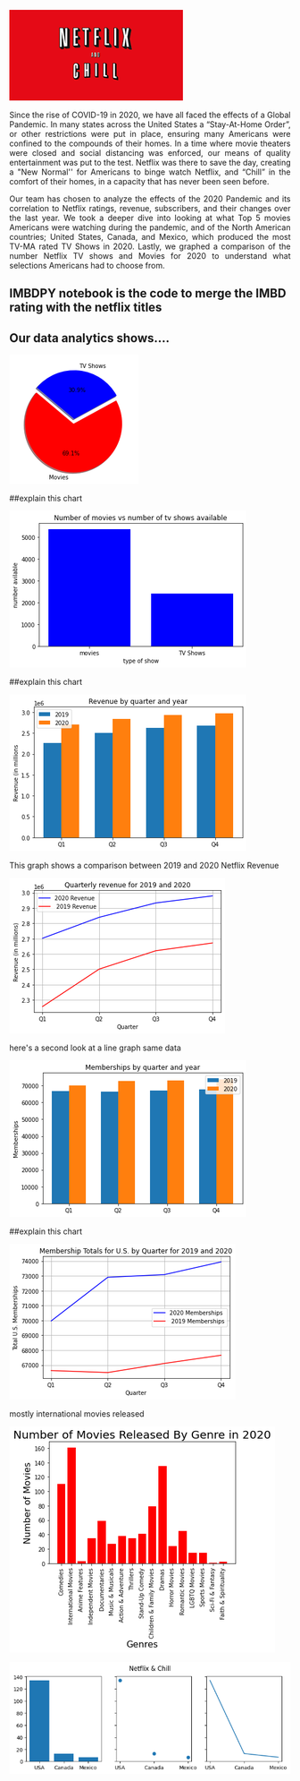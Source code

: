 ![NetFlix and Chill Logo](./Images/netflix_and_chill.png)



<p align="justify">Since the rise of COVID-19 in 2020, we have all faced the effects of a Global Pandemic. In many states across the United States a “Stay-At-Home Order”, or other restrictions were put in place, ensuring many Americans were confined to the compounds of their homes. In a time where movie theaters were closed and social distancing was enforced, our means of quality entertainment was put to the test. Netflix was there to save the day, creating a "New Normal'' for Americans to binge watch Netflix, and “Chill” in the comfort of their homes, in a capacity that has never been seen before. </p>

<p align="justify">Our team has chosen to analyze the effects of the 2020 Pandemic and its correlation to Netflix ratings, revenue, subscribers, and their changes over the last year. We took a deeper dive into looking at what Top 5 movies Americans were watching during the pandemic, and of the North American countries; United States, Canada, and Mexico, which produced the most TV-MA rated TV Shows in 2020. Lastly, we graphed a comparison of the number Netflix TV shows and Movies for 2020 to understand what selections Americans had to choose from. </p>


## IMBDPY notebook is the code to merge the IMBD rating with the netflix titles
## Our data analytics shows….


![Pie Movie TV Shows](./Images/pie_tvmovies.png)

##explain this chart


![Bar Movie TV Shows](./Images/bar_movie_tvshow.png)

##explain this chart

![Bar Revenue](./Images/bar_revenue_quarter_year.png)

This graph shows a comparison between 2019 and 2020 Netflix Revenue

![Line Revenue](./Images/line_revenue_quarter_year.png)

here's a second look at a line graph same data


![Bar Membership](./Images/memebership_bar_quarter.png)

##explain this chart

![Line Membership](./Images/membership_bar_quarter.png)

mostly international movies released


![Bar Most Movies Released](./Images/bar_movie_genre.png)

![TV-MA Graph Variety](./Images/tv_ma_countries_var.png)



